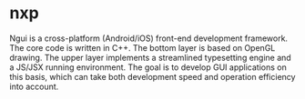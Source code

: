 nxp
===============

Ngui is a cross-platform (Android/iOS) front-end development framework. The core code is written in C++. The bottom layer is based on OpenGL drawing. The upper layer implements a streamlined typesetting engine and a JS/JSX running environment. The goal is to develop GUI applications on this basis, which can take both development speed and operation efficiency into account.
